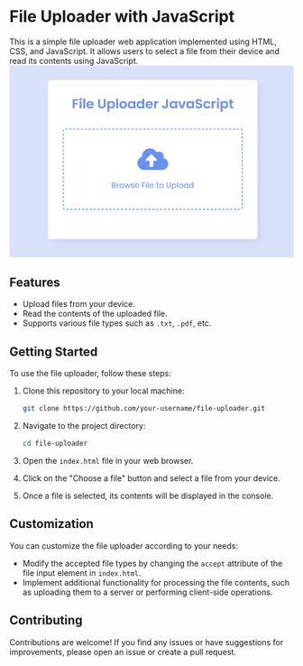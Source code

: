 # File Uploader with JavaScript

This is a simple file uploader web application implemented using HTML, CSS, and JavaScript. It allows users to select a file from their device and read its contents using JavaScript.
<br>
<img src="fileuploaderss.png">

## Features

- Upload files from your device.
- Read the contents of the uploaded file.
- Supports various file types such as `.txt`, `.pdf`, etc.

## Getting Started

To use the file uploader, follow these steps:

1. Clone this repository to your local machine:

    ```bash
    git clone https://github.com/your-username/file-uploader.git
    ```

2. Navigate to the project directory:

    ```bash
    cd file-uploader
    ```

3. Open the `index.html` file in your web browser.

4. Click on the "Choose a file" button and select a file from your device.

5. Once a file is selected, its contents will be displayed in the console.

## Customization

You can customize the file uploader according to your needs:

- Modify the accepted file types by changing the `accept` attribute of the file input element in `index.html`.
- Implement additional functionality for processing the file contents, such as uploading them to a server or performing client-side operations.

## Contributing

Contributions are welcome! If you find any issues or have suggestions for improvements, please open an issue or create a pull request.

